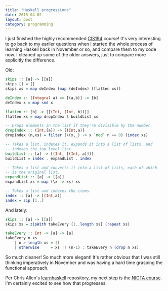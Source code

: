 ```yaml
---
title: "Haskell progressions"
date: 2015-04-02
layout: post
category: programming
---
```


I just finished the highly recommended [CIS194](https://www.cis.upenn.edu/~cis194/spring13/) course! It's very interesting to go back to my earlier questions when I started the whole process of learning Haskell back in November or so, and compare them to my code now. I cleaned up some of the older answers, just to compare more explicitly the difference.

Old:

```haskell
skips :: [a] -> [[a]]
skips [] = []
skips xs = map deIndex (map (deIndex) (flatten xs))

deIndex :: (Integral a) => [(a,b)] -> [b]
deIndex x = map snd x

flatten :: [b] -> [[(Int, (Int, b))]]
flatten xs = map dropIndex $ buildList xs

-- Drops elements in the list if they're divisible by the number.
dropIndex :: (Int,[a]) -> [(Int,a)]
dropIndex (n,xs) = filter (\(x,_) -> x `mod` n == 0) (index xs)

-- Takes a list, indexes it, expands it into a list of lists, and
-- indexes the top level list.
buildList :: [a] -> [(Int, [(Int, a)])]
buildList = index . expandList . index

-- Takes a list and converts it into a list of lists, each of which
-- is the original list.
expandList :: [a] -> [[a]]
expandList xs = map (\x -> xs) xs

-- Takes a list and indexes the items.
index :: [a] -> [(Int,a)]
index = zip [1..]
```

And lately:

```haskell
skips :: [a] -> [[a]]
skips xs = zipWith takeEvery [1..length xs] (repeat xs)

takeEvery :: Int -> [a] -> [a]
takeEvery n xs 
    | n > length xs = []
    | otherwise     = xs !! (n-1) : takeEvery n (drop n xs)
```

So much cleaner! So much more elegant! It's rather obvious that I was still thinking imperatively in November and was having a hard time grasping the functional approach.

Per Chris Allen's [learnhaskell](https://github.com/bitemyapp/learnhaskell) repository, my next step is the [NICTA course](https://github.com/NICTA/course). I'm certainly excited to see how that progresses.
